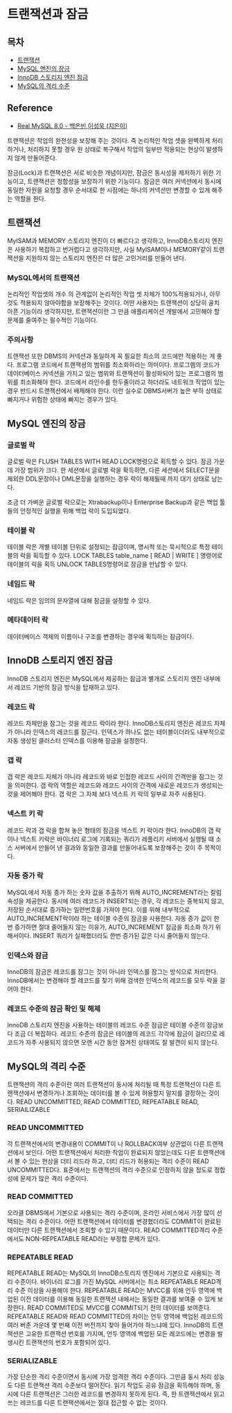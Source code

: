 # 트랜잭션과 잠금

## 목차

- [트랜잭션](#트랜잭션)
- [MySQL 엔진의 장금](#MySQL-엔진의-장금)
- [InnoDB 스토리지 엔진 잠금](#InnoDB-스토리지-엔진-잠금)
- [MySQL의 격리 수준](#MySQL의-격리-수준)



## Reference

- [Real MySQL 8.0 - 백은빈,이성욱 (지은이) ](https://product.kyobobook.co.kr/detail/S000060313997)

트랜잭션은 작업의 완전성을 보장해 주는 것이다. 즉 논리적인 작업 셋을 완벽하게 처리하거나, 처리하지 못할 경우 원 상태로 복구해서 작업의 일부만 적용되는 현상이 발생하지 않게 만들어준다.

잠금(Lock)과 트랜잭션은 서로 비슷한 개념이지만, 잠금은 동시성을 제저하기 위한 기능이고, 트랜잭션은 정합성을 보장하기 위한 기능이다. 잠금은 여러 커넥션에서 동시에 동일한 자원을 요청할 경우 순서대로 한 시점에는 하나의 커넥션만 변경할 수 있게 해주는 역할을 한다.

## 트랜잭션

MyISAM과 MEMORY 스토리지 엔진이 더 빠르다고 생각하고, InnoDB스토리지 엔진은 사용하기 복잡하고 번거럽다고 생각하지만, 사실 MyISAM이나 MEMORY같이 트랜잭션을 지원하지 않는 스토리지 엔진은 더 많은 고민거리를 만들어 낸다.

### MySQL에서의 트랜잭션

논리적인 작업셋의 개수 의 관계없이 논리적인 작업 셋 자체가 100%적용되거나, 아무것도 적용되지 않아야함을 보장해주는 것이다. 어떤 사용자는 트랜잭션이 상당히 골치 아픈 기능이라 생각하지만, 트랜잭션이란 그 만큼 애플리케이션 개발에서 고민해야 할 문제를 줄여주는 필수적인 기능이다.

### 주의사항

트랜잭션 또한 DBMS의 커넥션과 동일하게 꼭 필요한 최소의 코드에만 적용하는 게 좋다. 프로그램 코드에서 트랜잭셩의 범위를 최소화하라는 의미이다. 프로그램의 코드가 데이터베이스 커넥션을 가지고 있는 범위와 트랜잭션이 활성화되어 있는 프로그램의 범위를 최소화해야 한다. 코드에서 라인수를 한두줄이라고 하더라도 네트워크 작업이 있는 경우 반드시 트랜잭션에서 배제해야 한다. 이런 실수로 DBMS서버가 높은 부하 상태로 빠지거나 위험한 상태에 빠지는 경우가 있다.

## MySQL 엔진의 장금

### 글로벌 락

글로벌 락은 FLUSH TABLES WITH READ LOCK명령으로 획득할 수 있다. 잠금 가운데 가장 범위가 크다. 한 세션에서 글로벌 락을 확득하면, 다른 세션에서 SELECT문을 제외한 DDL문장이나 DML문장을 실행하는 경우 락이 해제될때 까지 대기 상태로 남는다.

조금 더 가벼운 글로벌 락으로는 Xtrabackup이나 Enterprise Backup과 같은 백업 툴들의 안정적인 실행을 위해 백업 락이 도입되었다.

### 테이블 락

테이블 락은 개별 테이블 단위로 설정되는 잠금이며, 명시적 또는 묵시적으로 특정 테이블의 락을 획득할 수 있다. LOCK TABLES table_name [ READ | WRITE ] 명령어로 테이블의 락을 획득 UNLOCK TABLES명령어로 잠금을 반납할 수 있다.

### 네임드 락

네임드 락은 임의의 문자열에 대해 잠금을 설정할 수 있다.

### 메타데이터 락

데이터베이스 객체의 이름이나 구조를 변경하는 경우에 획득하는 잠금이다.

## InnoDB 스토리지 엔진 잠금

InnoDB 스토리지 엔진은 MySQL에서 제공하는 잠금과 별개로 스토리지 엔진 내부에서 레코드 기반의 잠금 방식을 탑재하고 있다.

### 레코드 락

레코드 자체만을 잠그는 것을 레코드 락이라 한다. InnoDB스토리지 엔진은 레코드 자체가 아니라 인덱스의 레코드를 잠근다. 인덱스가 하나도 없는 테이블이더라도 내부적으로 자동 생성된 클러스터 인덱스를 이용해 잠금을 설정한다.

### 갭 락

갭 락은 레코드 자체가 아니라 레코드와 바로 인접한 레코드 사이의 간격만을 잠그는 것을 의미한다. 갭 락의 역할은 레코드와 레코드 사이의 간격에 새로운 레코드가 생성되는 것을 제어해야 한다. 갭 락은 그 자체 보다 넥스트 키 락의 일부로 자주 사용된다.

### 넥스트 키 락

레코드 락과 갭 락을 합쳐 놓은 형태의 잠금을 넥스트 키 락이라 한다. InnoDB의 갭 락이나 넥스트 키락은 바이너리 로그에 기록되는 쿼리가 레플리키 서버에서 실행될 때 소스 서버에서 만들어 낸 결과와 동일한 결과를 만들어내도록 보장해주는 것이 주 목적이다.

### 자동 증가 락

MySQL에서 자동 증가 하는 숫자 값을 추출하기 위해 AUTO_INCREMENT라는 칼럼 속성을 제공한다. 동시에 여러 레코드가 INSERT되는 경우, 각 레코드는 중복되지 않고, 저장된 순서대로 증가하는 일련번호를 가져야 한다. 이를 위해 내부적으로 AUTO_INCREMENT락이라 하는 테이블 수준의 잠금을 사용한다. 자동 증가 값이 한 번 증가하면 절대 줄어들지 않는 이유가, AUTO_INCREMENT 잠금을 최소화 하기 위해서이다. INSERT 쿼리가 실패했더라도 한번 증가된 값은 다시 줄어들지 않는다.

### 인덱스와 잠금

InnoDB의 잠금은 레코드를 잠그는 것이 아니라 인덱스를 잠그는 방식으로 처리한다. InnoDB에서는 변경해야 할 레코드를 찾기 위해 검색한 인덱스의 레코드를 모두 락을 걸어야 한다.

### 레코드 수준의 잠금 확인 및 해제

InnoDB 스토리지 엔진을 사용하는 테이블의 레코드 수준 잠금은 테이블 수준의 잠금보다 조금 더 복잡하다. 레코드 수준의 잠금은 테이블의 레코드 각각에 잠금이 걸리므로 레코드가 자주 사용되지 않으면 오랜 시간 동안 잠겨진 상태여도 잘 발견이 되지 않는다.

## MySQL의 격리 수준

트랜잭션의 격리 수준이란 여러 트랜잭션이 동시에 처리될 때 특정 트랜잭션이 다른 트랜잭션에서 변경하거나 조회하는 데이터를 볼 수 있게 허용할지 말지를 결정하는 것이다. READ UNCOMMITTED, READ COMMITTED, REPEATABLE READ, SERIAILIZABLE

### READ UNCOMMITTED

각 트랜잭션에서의 변경내용이 COMMIT이 나 ROLLBACK여부 상관없이 다른 트랜잭션에서 보인다. 어떤 트랜잭션에서 처리한 작업이 완료되지 않았는데도 다른 트랜잭션에서 볼 수 있는 현상을 더티 리드라 하고, 더티 리드가 허용되는 격리 수준이 READ UNCOMMITTED다. 표준에서는 트랜잭션의 격리 수준으로 인정하지 않을 정도로 정합성에 문제가 많은 격리 수준이다.

### READ COMMITTED

오라클 DBMS에서 기본으로 사용되는 격리 수준이며, 온라인 서비스에서 가장 많이 선택되는 격리 수준이다. 어떤 트랜잭션에서 데이터를 변경했더라도 COMMIT이 완료된 데이터만 다른 트랜잭션에서 조회할 수 있기 때문이다. READ COMMITTED격리 수준에서도 NON-REPEATABLE READ라는 부정합 문제가 있다.

### REPEATABLE READ

REPEATABLE READ는 MySQL의 InnoDB스토리지 엔진에서 기본으로 사용되는 격리 수준이다. 바이너리 로그를 가진 MySQL 서버에서는 최소 REPEATABLE READ격리 수준 이상을 사용해야 한다. REPEATABLE READ는 MVCC를 위해 언두 영역에 백업된 이전 데이터를 이용해 동일한 트랜잭션 내에서는 동일한 결과를 보여줄 수 있게 보장한다. READ COMMITED도 MVCC를 COMMIT되기 전의 데이터를 보여준다. REPEATABLE READ와 READ COMMITTED의 차이는 언두 영역에 백업된 레코드의 여러 버준 가운데 몇 번째 이전 버전까지 찾아 들어가야 하느냐에 있다. InnoDB의 트랜잭션은 고유한 트랜잭션 번호를 가지며, 언두 영역에 백업된 모든 레코드에는 변경을 발생시킨 트랜잭션의 번호가 포함되어 있다.

### SERIALIZABLE

가장 단순한 격리 수준이면서 동시에 가장 엄격한 격리 수준이다. 그만큼 동시 처리 성능도 다른 트랜잭션 격리 수준보다 떨어진다. 읽기 작업도 공유 잠금을 획득해야 하며, 동시에 다른 트랜잭션은 그러한 레코드를 변경하지 못하게 된다. 즉, 한 트랜잭션에서 읽고 쓰는 레코드를 다른 트랜잭션에서는 절대 접근할 수 없는 것이다.